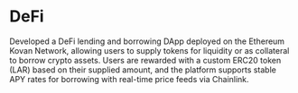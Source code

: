 # DeFi

Developed a DeFi lending and borrowing DApp deployed on the Ethereum Kovan Network, allowing users to supply tokens for liquidity or as collateral to borrow crypto assets. Users are rewarded with a custom ERC20 token (LAR) based on their supplied amount, and the platform supports stable APY rates for borrowing with real-time price feeds via Chainlink.